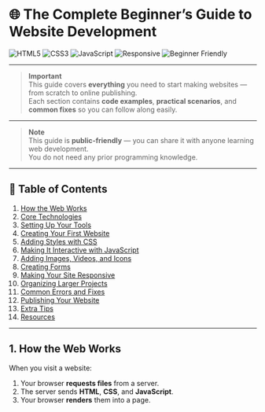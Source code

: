# 🌐 The Complete Beginner’s Guide to Website Development

![HTML5](https://img.shields.io/badge/HTML5-orange?logo=html5&logoColor=white)
![CSS3](https://img.shields.io/badge/CSS3-blue?logo=css3&logoColor=white)
![JavaScript](https://img.shields.io/badge/JavaScript-yellow?logo=javascript&logoColor=black)
![Responsive](https://img.shields.io/badge/Responsive-Yes-brightgreen)
![Beginner Friendly](https://img.shields.io/badge/Level-Beginner-blueviolet)

---

> **Important**  
> This guide covers **everything** you need to start making websites — from scratch to online publishing.  
> Each section contains **code examples**, **practical scenarios**, and **common fixes** so you can follow along easily.  

---

> **Note**  
> This guide is **public-friendly** — you can share it with anyone learning web development.  
> You do not need any prior programming knowledge.

---

## 📑 Table of Contents
1. [How the Web Works](#1-how-the-web-works)  
2. [Core Technologies](#2-core-technologies)  
3. [Setting Up Your Tools](#3-setting-up-your-tools)  
4. [Creating Your First Website](#4-creating-your-first-website)  
5. [Adding Styles with CSS](#5-adding-styles-with-css)  
6. [Making It Interactive with JavaScript](#6-making-it-interactive-with-javascript)  
7. [Adding Images, Videos, and Icons](#7-adding-images-videos-and-icons)  
8. [Creating Forms](#8-creating-forms)  
9. [Making Your Site Responsive](#9-making-your-site-responsive)  
10. [Organizing Larger Projects](#10-organizing-larger-projects)  
11. [Common Errors and Fixes](#11-common-errors-and-fixes)  
12. [Publishing Your Website](#12-publishing-your-website)  
13. [Extra Tips](#13-extra-tips)  
14. [Resources](#14-resources)  

---

## 1. How the Web Works
When you visit a website:
1. Your browser **requests files** from a server.
2. The server sends **HTML**, **CSS**, and **JavaScript**.
3. Your browser **renders** them into a page.

